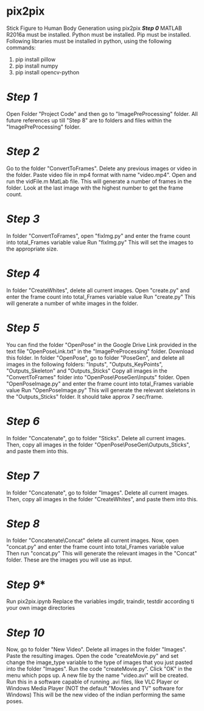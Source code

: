 # pix2pix
Stick Figure to Human Body Generation using pix2pix
***********Step 0***********
MATLAB R2016a must be installed.
Python must be installed.
Pip must be installed.
Following libraries must be installed in python, using the following commands:
1) pip install pillow
2) pip install numpy
3) pip install opencv-python

# ***********Step 1***********
Open Folder "Project Code" and then go to "ImagePreProcessing" folder. All future references up till "Step 8" are to folders and files within the "ImagePreProcessing" folder.

# ***********Step 2***********
Go to the folder "ConvertToFrames".
Delete any previous images or video in the folder.
Paste video file in mp4 format with name "video.mp4".
Open and run the vidFile.m MatLab file.
This will generate a number of frames in the folder. Look at the last image with the highest number to get the frame count.

# ***********Step 3***********
In folder "ConvertToFrames", open "fixImg.py" and enter the frame count into total_Frames variable value
Run "fixImg.py"
This will set the images to the appropriate size.

# ***********Step 4***********
In folder "CreateWhites", delete all current images.
Open "create.py" and enter the frame count into total_Frames variable value
Run "create.py"
This will generate a number of white images in the folder.

# ***********Step 5***********
You can find the folder "OpenPose" in the Google Drive Link provided in the text file "OpenPoseLink.txt" in the "ImagePreProcessing" folder. Download this folder.
In folder "OpenPose", go to folder "PoseGen", and delete all images in the following folders: "Inputs", "Outputs_KeyPoints", "Outputs_Skeleton" and "Outputs_Sticks"
Copy all images in the "ConvertToFrames" folder into "OpenPose\PoseGen\Inputs" folder.
Open "OpenPoseImage.py" and enter the frame count into total_Frames variable value
Run "OpenPoseImage.py"
This will generate the relevant skeletons in the "Outputs_Sticks" folder. It should take approx 7 sec/frame.

# ***********Step 6***********
In folder "Concatenate", go to folder "Sticks". Delete all current images.
Then, copy all images in the folder "OpenPose\PoseGen\Outputs_Sticks", and paste them into this.

# ***********Step 7***********
In folder "Concatenate", go to folder "Images". Delete all current images.
Then, copy all images in the folder "CreateWhites", and paste them into this.

# ***********Step 8***********
In folder "Concatenate\Concat" delete all current images.
Now, open "concat.py" and enter the frame count into total_Frames variable value
Then run "concat.py"
This will generate the relevant images in the "Concat" folder.
These are the images you will use as input.

# ***********Step 9************
Run pix2pix.ipynb
Replace the variables imgdir, traindir, testdir according ti your own image directories


# ***********Step 10***********
Now, go to folder "New Video".
Delete all images in the folder "Images". Paste the resulting images.
Open the code "createMovie.py" and set change the image_type variable to the type of images that you just pasted into the folder "Images".
Run the code "createMovie.py".
Click "OK" in the menu which pops up.
A new file by the name "video.avi" will be created. Run this in a software capable of running .avi files, like VLC Player or Windows Media Player (NOT the default "Movies and TV" software for Windows)
This will be the new video of the indian performing the same poses.
